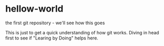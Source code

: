 # hellow-world
the first git repository - we'll see how this goes

This is just to get a quick understanding of how git works.
Diving in head first to see if "Learing by Doing" helps here.
